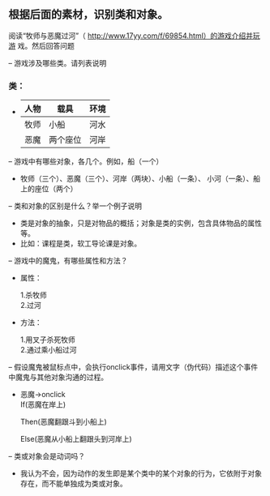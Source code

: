 ##  根据后面的素材，识别类和对象。
阅读“牧师与恶魔过河”（
http://www.17yy.com/f/69854.html）的游戏介绍并玩游
戏。然后回答问题 

– 游戏涉及哪些类。请列表说明

### 类：
- | 人物 | 载具 | 环境 |
  | ------ | ------ | ------ |
  | 牧师 | 小船 | 河水 |
  | 恶魔 | 两个座位 | 河岸 |

– 游戏中有哪些对象，各几个。例如，船（一个） 

- 牧师（三个）、恶魔（三个）、河岸（两块）、小船（一条）、 小河（一条）、船上的座位（两个）

– 类和对象的区别是什么？举一个例子说明 

- 类是对象的抽象，只是对物品的概括；对象是类的实例，包含具体物品的属性等。  
- 比如：课程是类，软工导论课是对象。

– 游戏中的魔鬼，有哪些属性和方法？ 

- 属性： 
  
  1.杀牧师  
  2.过河

- 方法：  

  1.用叉子杀死牧师  
  2.通过乘小船过河

– 假设魔鬼被鼠标点中，会执行onclick事件，请用文字（伪代码）描述这个事件中魔鬼与其他对象沟通的过程。 

- 恶魔->onclick  
  If(恶魔在岸上)
   
  Then(恶魔翻跟斗到小船上)

  Else(恶魔从小船上翻跟头到河岸上)


– 类或对象会是动词吗？

- 我认为不会，因为动作的发生即是某个类中的某个对象的行为，它依附于对象存在，而不能单独成为类或对象。




